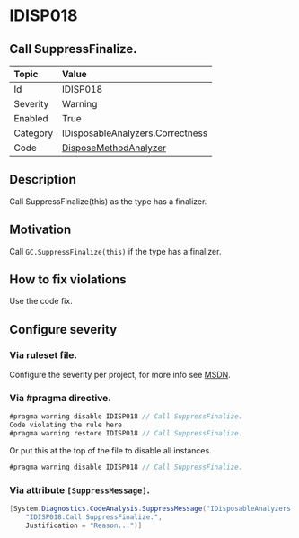 # IDISP018
## Call SuppressFinalize.

| Topic    | Value
| :--      | :-- |
| Id       | IDISP018
| Severity | Warning
| Enabled  | True
| Category | IDisposableAnalyzers.Correctness
| Code     | [DisposeMethodAnalyzer]([DisposeMethodAnalyzer](https://github.com/DotNetAnalyzers/IDisposableAnalyzers/blob/master/IDisposableAnalyzers/Analyzers/DisposeMethodAnalyzer.cs))

## Description

Call SuppressFinalize(this) as the type has a finalizer.

## Motivation

Call `GC.SuppressFinalize(this)` if the type has a finalizer.

## How to fix violations

Use the code fix.

<!-- start generated config severity -->
## Configure severity

### Via ruleset file.

Configure the severity per project, for more info see [MSDN](https://msdn.microsoft.com/en-us/library/dd264949.aspx).

### Via #pragma directive.
```C#
#pragma warning disable IDISP018 // Call SuppressFinalize.
Code violating the rule here
#pragma warning restore IDISP018 // Call SuppressFinalize.
```

Or put this at the top of the file to disable all instances.
```C#
#pragma warning disable IDISP018 // Call SuppressFinalize.
```

### Via attribute `[SuppressMessage]`.

```C#
[System.Diagnostics.CodeAnalysis.SuppressMessage("IDisposableAnalyzers.Correctness", 
    "IDISP018:Call SuppressFinalize.", 
    Justification = "Reason...")]
```
<!-- end generated config severity -->